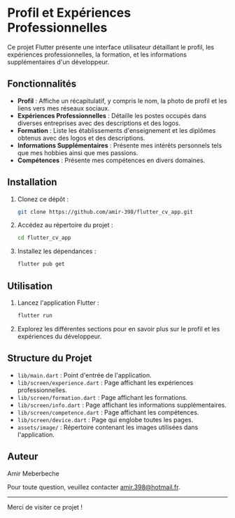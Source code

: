 # Profil et Expériences Professionnelles

Ce projet Flutter présente une interface utilisateur détaillant le profil, les expériences professionnelles, la formation, et les informations supplémentaires d'un développeur.

## Fonctionnalités

- **Profil** : Affiche un récapitulatif, y compris le nom, la photo de profil et les liens vers mes réseaux sociaux.
- **Expériences Professionnelles** : Détaille les postes occupés dans diverses entreprises avec des descriptions et des logos.
- **Formation** : Liste les établissements d'enseignement et les diplômes obtenus avec des logos et des descriptions.
- **Informations Supplémentaires** : Présente mes intérêts personnels tels que mes hobbies ainsi que mes passions.
- **Compétences** : Présente mes compétences en divers domaines.

## Installation

1. Clonez ce dépôt :
    ```bash
    git clone https://github.com/amir-398/flutter_cv_app.git
    ```
2. Accédez au répertoire du projet :
    ```bash
    cd flutter_cv_app
    ```
3. Installez les dépendances :
    ```bash
    flutter pub get
    ```

## Utilisation

1. Lancez l'application Flutter :
    ```bash
    flutter run
    ```
2. Explorez les différentes sections pour en savoir plus sur le profil et les expériences du développeur.

## Structure du Projet

- `lib/main.dart` : Point d'entrée de l'application.
- `lib/screen/experience.dart` : Page affichant les expériences professionnelles.
- `lib/screen/formation.dart` : Page affichant les formations.
- `lib/screen/info.dart` : Page affichant les informations supplémentaires.
- `lib/screen/competence.dart` : Page affichant les compétences.
- `lib/screen/device.dart` : Page qui englobe toutes les pages.
- `assets/image/` : Répertoire contenant les images utilisées dans l'application.

## Auteur

Amir Meberbeche

Pour toute question, veuillez contacter amir.398@hotmail.fr.

---

Merci de visiter ce projet !
